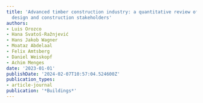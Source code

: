 ```yaml
---
title: 'Advanced timber construction industry: a quantitative review of 646 global
  design and construction stakeholders'
authors:
- Luis Orozco
- Hana Svatoš-Ražnjević
- Hans Jakob Wagner
- Moataz Abdelaal
- Felix Amtsberg
- Daniel Weiskopf
- Achim Menges
date: '2023-01-01'
publishDate: '2024-02-07T10:57:04.524600Z'
publication_types:
- article-journal
publication: '*Buildings*'
---
```


